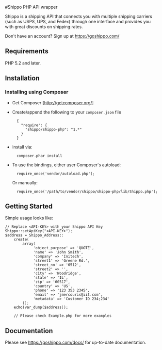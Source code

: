 #Shippo PHP API wrapper

Shippo is a shipping API that connects you with multiple shipping carriers (such as USPS, UPS, and Fedex) through one interface and provides you with great discounts on shipping rates.

Don't have an account? Sign up at https://goshippo.com/

## Requirements

PHP 5.2 and later.

## Installation

### Installing using Composer

* Get Composer [http://getcomposer.org/]
* Create/append the following to your `composer.json` file

        {
          "require": {
            "shippo/shippo-php": "1.*"
          }
        }
    
* Install via:

        composer.phar install

* To use the bindings, either user Composer's autoload:

        require_once('vendor/autoload.php');
        
    Or manually:
    
        require_once('/path/to/vendor/shippo/shippo-php/lib/Shippo.php');


## Getting Started

Simple usage looks like:

    // Replace <API-KEY> with your Shippo API Key
    Shippo::setApiKey("<API-KEY>");
    $address = Shippo_Address::
        create(
            array(
                 'object_purpose' => 'QUOTE',
                 'name' => 'John Smith',
                 'company' => 'Initech',
                 'street1' => 'Greene Rd.',
                 'street_no' => '6512',
                 'street2' => '',
                 'city' => 'Woodridge',
                 'state' => 'IL',
                 'zip' => '60517',
                 'country' => 'US',
                 'phone' => '123 353 2345',
                 'email' => 'jmercouris@iit.com',
                 'metadata' => 'Customer ID 234;234'
            ));
        echo(var_dump($address));
    
        // Please check Example.php for more examples
        
## Documentation

Please see https://goshippo.com/docs/ for up-to-date documentation.
